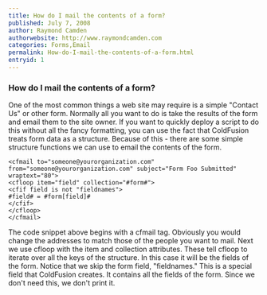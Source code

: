 ```yaml
---
title: How do I mail the contents of a form?
published: July 7, 2008
author: Raymond Camden
authorwebsite: http://www.raymondcamden.com
categories: Forms,Email
permalink: How-do-I-mail-the-contents-of-a-form.html
entryid: 1
---
```


<h3>How do I mail the contents of a form?</h3>

<p>
One of the most common things a web site may require is a simple "Contact Us" or other form. Normally all you want to do is take the results of the form and email them to the site owner. If you want to quickly deploy a script to do this without all the fancy formatting, you can use the fact that ColdFusion treats form data as a structure. Because of this - there are some simple structure functions we can use to email the contents of the form.
</p>

<pre><code class="language-markup">&lt;cfmail to=&quot;someone@yourorganization.com&quot; from=&quot;someone@yourorganization.com&quot; subject=&quot;Form Foo Submitted&quot; wraptext=&quot;80&quot;&gt;
&lt;cfloop item=&quot;field&quot; collection=&quot;#form#&quot;&gt;
&lt;cfif field is not &quot;fieldnames&quot;&gt;
#field# = #form[field]#
&lt;/cfif&gt;
&lt;/cfloop&gt;
&lt;/cfmail&gt;
</code></pre>

<p>
The code snippet above begins with a cfmail tag. Obviously you would change the addresses to match those of the people you want to mail. Next we use cfloop with the item and collection attributes. These tell cfloop to iterate over all the keys of the structure. In this case it will be the fields of the form. Notice that we skip the form field, "fieldnames." This is a special field that ColdFusion creates. It contains all the fields of the form. Since we don't need this, we don't print it.
</p>




